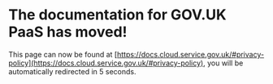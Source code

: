 # The documentation for GOV.UK PaaS has moved!
This page can now be found at [https://docs.cloud.service.gov.uk/#privacy-policy](https://docs.cloud.service.gov.uk/#privacy-policy), you will be automatically redirected in 5 seconds.